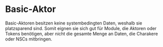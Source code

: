 # Basic-Aktor

Basic-Aktoren besitzen keine systembedingten Daten, weshalb sie platzsparend
sind. Somit eignen sie sich gut für Module, die Aktoren oder Tokens benötigen,
aber nicht die gesamte Menge an Daten, die Charakere oder NSCs mitbringen.
